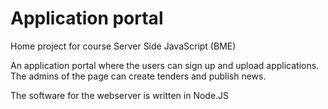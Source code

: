# Application portal
Home project for course Server Side JavaScript (BME)

An application portal where the users can sign up and upload applications.
The admins of the page can create tenders and publish news.

The software for the webserver is written in Node.JS
